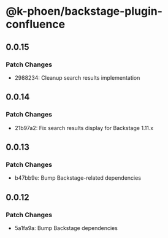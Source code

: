 # @k-phoen/backstage-plugin-confluence

## 0.0.15

### Patch Changes

- 2988234: Cleanup search results implementation

## 0.0.14

### Patch Changes

- 21b97a2: Fix search results display for Backstage 1.11.x

## 0.0.13

### Patch Changes

- b47bb9e: Bump Backstage-related dependencies

## 0.0.12

### Patch Changes

- 5a1fa9a: Bump Backstage dependencies
